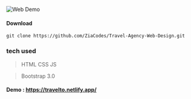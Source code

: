 ![Web Demo](https://github.com/ZiaXDev/Travel-Agency-Web-Design/blob/master/img/Screenshot%20(51).png)


#### Download
 ```
git clone https://github.com/ZiaCodes/Travel-Agency-Web-Design.git
 ```

### tech used
> HTML
> CSS
> JS

> Bootstrap 3.0



#### Demo : https://travelto.netlify.app/ 
